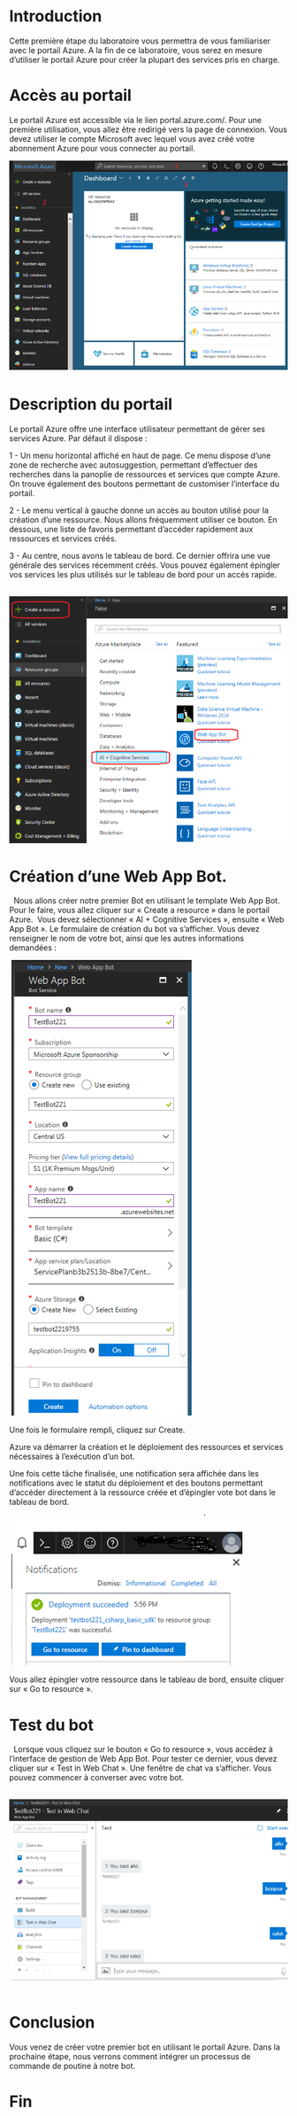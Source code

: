 
# Introduction

Cette première étape du laboratoire vous permettra de vous
familiariser avec le portail Azure. A la fin de ce laboratoire, vous serez en
mesure d’utiliser le portail Azure pour créer la plupart des services pris en
charge.

# Accès au portail 

Le portail Azure est accessible via le lien portal.azure.com/.
Pour une première utilisation, vous allez être redirigé vers la page de
connexion. Vous devez utiliser le compte Microsoft avec lequel vous avez créé
votre abonnement Azure pour vous connecter au portail.

![img1][img1]


# Description du portail

Le portail Azure offre une interface utilisateur permettant de gérer ses services Azure. Par défaut il dispose :

1 - Un menu horizontal affiché en haut de page. Ce
menu dispose d’une zone de recherche avec autosuggestion, permettant d’effectuer
des recherches dans la panoplie de ressources et services que compte Azure. On
trouve également des boutons permettant de customiser l’interface du portail. 

2 - Le menu vertical à gauche donne un accès au
bouton utilisé pour la création d’une ressource. Nous allons fréquemment utiliser
ce bouton. En dessous, une liste de favoris permettant d’accéder rapidement aux
ressources et services créés.

3 - Au centre, nous avons le tableau de bord. Ce
dernier offrira une vue générale des services récemment créés. Vous pouvez
également épingler vos services les plus utilisés sur le tableau de bord pour
un accès rapide.

 ![img2][img2]

# Création d’une Web App Bot.
 
Nous allons créer notre premier Bot en utilisant le template Web App Bot. Pour le faire, vous allez cliquer sur « Create a resource » dans le portail Azure.  Vous devez sélectionner « AI + Cognitive
Services », ensuite « Web App Bot ».
Le formulaire de création du bot va s’afficher. Vous devez renseigner le nom de votre bot, ainsi que les autres informations demandées :

 ![img3][img3]


Une fois le formulaire rempli, cliquez sur Create.  

Azure va démarrer la création et le déploiement des ressources et services nécessaires à l’exécution d’un bot. 

Une fois cette tâche finalisée, une notification sera affichée dans les notifications avec le statut du déploiement et des boutons permettant d’accéder directement à la ressource créée et d’épingler
vote bot dans le tableau de bord.

  ![img4][img4]

Vous allez épingler votre ressource dans le tableau de bord, ensuite cliquer sur « Go to resource ».

# Test du bot

 
Lorsque vous cliquez sur le bouton « Go to resource », vous accédez à l’interface de gestion de
Web App Bot. Pour tester ce dernier, vous devez cliquer sur « Test in Web
Chat ». Une fenêtre de chat va s’afficher. Vous pouvez commencer à converser
avec votre bot.

 ![img5][img5] 

# Conclusion

Vous venez de créer votre premier bot en utilisant le portail Azure. Dans la prochaine étape, nous verrons comment intégrer un processus de commande de poutine à notre bot. 

# Fin

[img1]: Media/img1.png
[img2]: Media/img2.png
[img3]: Media/img3.png
[img4]: Media/img4.png
[img5]: Media/img5.png
